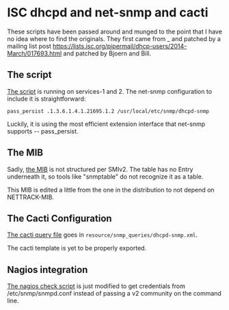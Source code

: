 # ISC dhcpd and net-snmp and cacti

These scripts have been passed around and munged to the
point that I have no idea where to find the originals.
They first came from
_
and patched by a mailing list post
https://lists.isc.org/pipermail/dhcp-users/2014-March/017693.html
and patched by Bjoern and Bill.

## The script

[The script](dhcpd-snmp) is running on services-1 and 2.
The net-snmp configuration to include it is straightforward:

    pass_persist .1.3.6.1.4.1.21695.1.2 /usr/local/etc/snmp/dhcpd-snmp

Luckily, it is using the most efficient extension interface
that net-snmp supports -- pass_persist.

## The MIB

Sadly, [the MIB](nettrack-dhcpd-snmp.mib) is not structured per SMIv2.  The table has
no Entry underneath it, so tools like "snmptable" do not
recognize it as a table.

This MIB is edited a little from the one in the distribution to not depend
on NETTRACK-MIB.

## The Cacti Configuration

[The cacti query file](cacti/dhcpd-snmp.xml) goes in `resource/snmp_queries/dhcpd-snmp.xml`.

The cacti template is yet to be properly exported.

## Nagios integration

[The nagios check script](check_dhcp_pools.sh) is just modified to get
credentials from /etc/snmp/snmpd.conf instead of passing a v2 community
on the command line.
